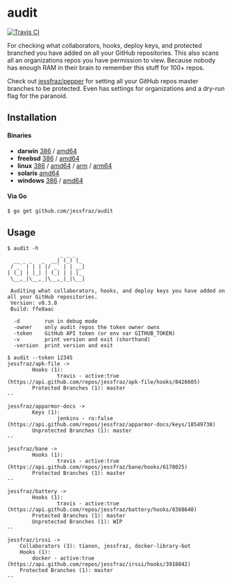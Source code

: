 # audit

[![Travis CI](https://travis-ci.org/jessfraz/audit.svg?branch=master)](https://travis-ci.org/jessfraz/audit)

For checking what collaborators, hooks, deploy keys, and protected branched
you have added on all your GitHub repositories. This also scans all an
organizations repos you have permission to view.
Because nobody has enough RAM in their brain to remember this stuff for 100+ repos.

Check out [jessfraz/pepper](https://github.com/jessfraz/pepper) for setting all your GitHub repos master branches
to be protected. Even has settings for organizations and a dry-run flag for the paranoid.

## Installation

#### Binaries

- **darwin** [386](https://github.com/jessfraz/audit/releases/download/v0.3.0/audit-darwin-386) / [amd64](https://github.com/jessfraz/audit/releases/download/v0.3.0/audit-darwin-amd64)
- **freebsd** [386](https://github.com/jessfraz/audit/releases/download/v0.3.0/audit-freebsd-386) / [amd64](https://github.com/jessfraz/audit/releases/download/v0.3.0/audit-freebsd-amd64)
- **linux** [386](https://github.com/jessfraz/audit/releases/download/v0.3.0/audit-linux-386) / [amd64](https://github.com/jessfraz/audit/releases/download/v0.3.0/audit-linux-amd64) / [arm](https://github.com/jessfraz/audit/releases/download/v0.3.0/audit-linux-arm) / [arm64](https://github.com/jessfraz/audit/releases/download/v0.3.0/audit-linux-arm64)
- **solaris** [amd64](https://github.com/jessfraz/audit/releases/download/v0.3.0/audit-solaris-amd64)
- **windows** [386](https://github.com/jessfraz/audit/releases/download/v0.3.0/audit-windows-386) / [amd64](https://github.com/jessfraz/audit/releases/download/v0.3.0/audit-windows-amd64)

#### Via Go

```bash
$ go get github.com/jessfraz/audit
```

## Usage

```console
$ audit -h
                 _ _ _
  __ _ _   _  __| (_) |_
 / _` | | | |/ _` | | __|
| (_| | |_| | (_| | | |_
 \__,_|\__,_|\__,_|_|\__|

 Auditing what collaborators, hooks, and deploy keys you have added on all your GitHub repositories.
 Version: v0.3.0
 Build: ffe8aac

  -d        run in debug mode
  -owner    only audit repos the token owner owns
  -token    GitHub API token (or env var GITHUB_TOKEN)
  -v        print version and exit (shorthand)
  -version  print version and exit
```

```console
$ audit --token 12345
jessfraz/apk-file ->
        Hooks (1):
                travis - active:true (https://api.github.com/repos/jessfraz/apk-file/hooks/8426605)
        Protected Branches (1): master
--

jessfraz/apparmor-docs ->
        Keys (1):
                jenkins - ro:false (https://api.github.com/repos/jessfraz/apparmor-docs/keys/18549738)
        Unprotected Branches (1): master
--

jessfraz/bane ->
        Hooks (1):
                travis - active:true (https://api.github.com/repos/jessfraz/bane/hooks/6178025)
        Protected Branches (1): master
--

jessfraz/battery ->
        Hooks (1):
                travis - active:true (https://api.github.com/repos/jessfraz/battery/hooks/8388640)
        Protected Branches (1): master
        Unprotected Branches (1): WIP
--

jessfraz/irssi ->
	Collaborators (3): tianon, jessfraz, docker-library-bot
	Hooks (1):
		docker - active:true (https://api.github.com/repos/jessfraz/irssi/hooks/3918042)
	Protected Branches (1): master
--
```
